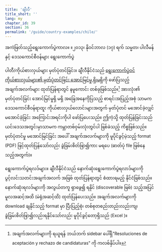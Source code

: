 ```yaml
---
title: 'ချီလီ'
title_short: ''
lang: my
chapter_id: 39
section: 36
permalink: '/guide/country-examples/chile/'
---
```


အကဲဖြတ်သည့်ရွေးကောက်ပွဲကာလ။ ။၂၀၁၃၊ နိုဝင်ဘာလ (၁၇) ရက် သမ္မတ၊ ပါလီမန်နှင့် ဒေသကောင်စီဝန်များ ရွေးကောက်ပွဲ

ပါတီ/ကိုယ်စားလှယ်များ မှတ်ပုံတင်ခြင်း။ ချီလီနိုင်ငံသည် [ရွေးကောက်ပွဲဝင် ကိုယ်စားလှယ်များ၏ မှတ်ပုံတင်ခြင်း အောင်မြင်မှု ရှိ၊မရှိ](http://presidenciales.servel.cl/ss/Satellite?c=Page&cid=1349388530591&pagename=SERVEL%2FPage%2FS_ListadoElectoral)ကို ဖော်ပြသည့် အချက်အလက်များ ထုတ်ပြန်ရာတွင် နမူကောင်း တစ်ခုဖြစ်သည်။[^1] အားလုံး၏ မှတ်ပုံတင်ခြင်း အောင်မြင်မှုရှိ မရှိ အခြေအနေကိုပြသည့် စာရင်းအပြည့်အစုံ သာမက ဒေသကောင်စီဝန်ရာထူး ကိုယ်စားလှယ်လောင်းများအတွက် မှတ်ပုံတင် မအောင်ခဲ့လျှင် မအောင်ခဲ့ခြင်း အကြောင်းအရင်းကိုပါ ဖော်ပြပေးသည်။ ဤကဲ့သို့ ထုတ်ပြန်ခြင်းသည် ယင်းဒေသအတွင်းမှာသာမက ကမ္ဘာတစ်ဝှမ်းလုံးတွင်ပါ ဖြစ်ခဲသည့် ကိစ္စဖြစ်သည်။ မှတ်ပုံတင်မှု မအောင်မြင်ခြင်း အပေါ် အချက်အလက်များကို မူပိုင်ခွင့်မဲ့သည့် format (PDF) ဖြင့်ထုတ်ပြန်သော်လည်း ခွဲခြမ်းစိတ်ဖြာ၍ကား မရပေ (ဓာတ်ပုံ file ဖြစ်နေသည့်အတွက်)။

ရွေးကောက်ပွဲရလဒ်များ။ ချီလီနိုင်ငံသည် နောက်ဆုံးရွေးကောက်ပွဲရလာဒ်များကို ပွင့်လင်းသတင်းအချက်အလက် အဖြစ် ထုတ်ပြန်ရာတွင် စံထားရမည့် နိုင်ငံဖြစ်သည်။ နောက်ဆုံးရလဒ်များကို အလွယ်တကူ ရှာဖွေ၍ ရနိုင် (discoverable ဖြစ်) သည့်အပြင် မူလအဆင့်အထိ (မဲရုံအဆင့်ထိ) ထုတ်ပြန်ပေးသည်။ အချက်အလက်များကို download ချနိုင်သည့် format မှာ ပြီးပြည့်စုံ၊ တစ်စုတစည်းတည်းလည်းကျ၊ ခွဲခြမ်းစိတ်ဖြာ၍လည်းရနိုင်သော်လည်း မူပိုင်ခွင့်တော့ရှိသည် (Excel )။

[^1]: အချက်အလက်များကို ရယူရန် ဘယ်ဘက် sidebar ပေါ်ရှိ"Resoluciones de aceptación y rechazo de candidaturas" ကို ကလစ်နှိပ်ပါ။
